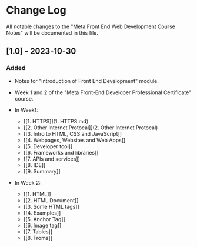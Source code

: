 
# Change Log

All notable changes to the "Meta Front End Web Development Course Notes" will be documented in this file.


## [1.0] - 2023-10-30

### Added

- Notes for "Introduction of Front End Development" module.
- Week 1 and 2 of the "Meta Front-End Developer Professional Certificate" course.
- In Week1:
  - [[1. HTTPS]](1. HTTPS.md)
  - [[2. Other Internet Protocal]](2. Other Internet Protocal)
  - [[3. Intro to HTML, CSS and JavaScript]]
  - [[4. Webpages, Websites and Web Apps]]
  - [[5. Developer tool]]
  - [[6. Frameworks and libraries]]
  - [[7. APIs and services]]
  - [[8. IDE]]
  - [[9. Summary]]

- In Week 2:
  - [[1. HTML]]
  - [[2. HTML Document]]
  - [[3. Some HTML tags]]
  - [[4. Examples]]
  - [[5. Anchor Tag]]
  - [[6. Image tag]]
  - [[7. Tables]]
  - [[8. Froms]]
  
